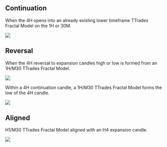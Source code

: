 ## Continuation

When the 4H opens into an already existing lower timeframe TTrades Fractal Model on the 1H or 30M.

![](resource:assets/images/gxt/gxt_3_1_1.avif)

## Reversal

When the 4H reversal to expansion candles high or low is formed from an 1H/M30 TTrades Fractal Model.

![](resource:assets/images/gxt/gxt_3_2_1.avif)

Within a 4H continuation candle, a 1H/M30 TTrades Fractal Model forms the low of the 4H candle.

![](resource:assets/images/gxt/gxt_3_2_2.avif)

## Aligned

H1/M30 TTrades Fractal Model aligned with an H4 expansion candle.

![](resource:assets/images/gxt/gxt_3_3_1.avif)
